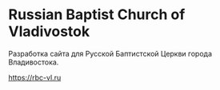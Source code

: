 # Russian Baptist Church of Vladivostok
Разработка сайта для Русской Баптистской Церкви города Владивостока.

https://rbc-vl.ru
